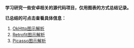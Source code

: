 

**学习研究一些安卓相关的源代码项目，仅用图表的方式总结记录。**

**已总结的可点击查看具体信息：**


1. [OkHttp图示解析](okhttp/README.md "OkHttp")
2. [Retrofit图示解析](retrofit/README.md "Retrofit")
3. [Picasso图示解析](picasso/README.md "Picasso")